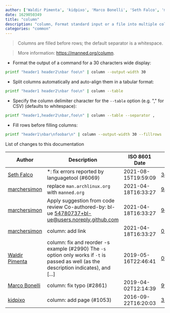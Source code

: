 ```yaml
---
author: ['Waldir Pimenta', 'kidpixo', 'Marco Bonelli', 'Seth Falco', 'marchersimon']
date: 1629050349
title: "column"
description: "column, Format standard input or a file into multiple columns."
categories: "common"
---
```

> Columns are filled before rows; the default separator is a whitespace.

> More information: <https://manned.org/column>.

- Format the output of a command for a 30 characters wide display:

```bash
printf "header1 header2\nbar foo\n" | column --output-width 30
```

- Split columns automatically and auto-align them in a tabular format:

```bash
printf "header1 header2\nbar foo\n" | column --table
```

- Specify the column delimiter character for the `--table` option (e.g. "," for CSV) (defaults to whitespace):

```bash
printf "header1,header2\nbar,foo\n" | column --table --separator ,
```

- Fill rows before filling columns:

```bash
printf "header1\nbar\nfoobar\n" | column --output-width 30 --fillrows
```
List of changes to this documentation


Author | Description | ISO 8601 Date | GitHub link
------|-----|-----|-----
[Seth Falco](mailto:seth@falco.fun) | *: fix errors reported by languagetool (#6069) | 2021-08-15T19:59:09 | [3e4c519004a4](https://github.com/tldr-pages/tldr/commit/3e4c519004a471c861cdc609fd7239ee3355671c)
[marchersimon](mailto:marchersimon@zohomail.eu) | replace `man.archlinux.org` with `manned.org` | 2021-04-18T16:33:27 | [9abb079afb69](https://github.com/tldr-pages/tldr/commit/9abb079afb6972f3de61a30e1b3fb849ad4b68d9)
[marchersimon](mailto:50295997+marchersimon@users.noreply.github.com) | Apply suggestion from code review Co-authored-by: bl-ue <54780737+bl-ue@users.noreply.github.com> | 2021-04-18T16:33:27 | [9dcb5e6fa0e3](https://github.com/tldr-pages/tldr/commit/9dcb5e6fa0e339633898360aa618e3cadbf23b7e)
[marchersimon](mailto:marchersimon@zohomail.eu) | column: add link | 2021-04-18T16:33:27 | [010ec036106c](https://github.com/tldr-pages/tldr/commit/010ec036106ce5c68aa2a9416ad819d1014178da)
[Waldir Pimenta](mailto:waldyrious@gmail.com) | column: fix and reorder -s example (#2990) The `-s` option only works if `-t` is passed as well (as the description indicates), and [...] | 2019-05-16T22:46:41 | [0b77c6c5835b](https://github.com/tldr-pages/tldr/commit/0b77c6c5835b5c660fccf04873c6a1a3bd83ccfe)
[Marco Bonelli](mailto:mebeim@users.noreply.github.com) | column: fix typo (#2861) | 2019-04-02T12:14:39 | [9f2b387cbe57](https://github.com/tldr-pages/tldr/commit/9f2b387cbe5738db9d6b68fc2c7d775bfe703a45)
[kidpixo](mailto:kidpixo@gmail.com) | column: add page (#1053) | 2016-09-22T16:20:03 | [386a66cc9d13](https://github.com/tldr-pages/tldr/commit/386a66cc9d130ca4af845c5a3cfaa02f2cc781d9)

